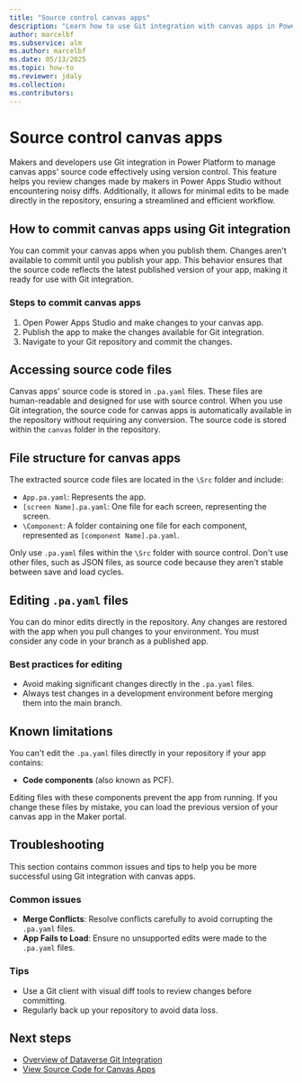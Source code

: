 ```yaml
---
title: "Source control canvas apps"
description: "Learn how to use Git integration with canvas apps in Power Platform."
author: marcelbf
ms.subservice: alm
ms.author: marcelbf
ms.date: 05/13/2025
ms.topic: how-to
ms.reviewer: jdaly
ms.collection: 
ms.contributors:
---
```


# Source control canvas apps

Makers and developers use Git integration in Power Platform to manage canvas apps' source code effectively using version control. This feature helps you review changes made by makers in Power Apps Studio without encountering noisy diffs. Additionally, it allows for minimal edits to be made directly in the repository, ensuring a streamlined and efficient workflow.

## How to commit canvas apps using Git integration

You can commit your canvas apps when you publish them. Changes aren't available to commit until you publish your app. This behavior ensures that the source code reflects the latest published version of your app, making it ready for use with Git integration.

### Steps to commit canvas apps

1. Open Power Apps Studio and make changes to your canvas app.
1. Publish the app to make the changes available for Git integration.
1. Navigate to your Git repository and commit the changes.

## Accessing source code files

Canvas apps' source code is stored in `.pa.yaml` files.  These files are human-readable and designed for use with source control. When you use Git integration, the source code for canvas apps is automatically available in the repository without requiring any conversion. The source code is stored within the `canvas` folder in the repository.

## File structure for canvas apps

The extracted source code files are located in the `\Src` folder and include:

- `App.pa.yaml`: Represents the app.
- `[screen Name].pa.yaml`: One file for each screen, representing the screen.
- `\Component`: A folder containing one file for each component, represented as `[component Name].pa.yaml`.

Only use `.pa.yaml` files within the `\Src` folder with source control. Don't use other files, such as JSON files, as source code because they aren't stable between save and load cycles.

## Editing `.pa.yaml` files

You can do minor edits directly in the repository. Any changes are restored with the app when you pull changes to your environment. You must consider any code in your branch as a published app.

### Best practices for editing

- Avoid making significant changes directly in the `.pa.yaml` files.
- Always test changes in a development environment before merging them into the main branch.

## Known limitations

You can't edit the `.pa.yaml` files directly in your repository if your app contains:

- **Code components** (also known as PCF). 

Editing files with these components prevent the app from running. If you change these files by mistake, you can load the previous version of your canvas app in the Maker portal.

## Troubleshooting

This section contains common issues and tips to help you be more successful using Git integration with canvas apps.

### Common issues

- **Merge Conflicts**: Resolve conflicts carefully to avoid corrupting the `.pa.yaml` files.
- **App Fails to Load**: Ensure no unsupported edits were made to the `.pa.yaml` files.

### Tips

- Use a Git client with visual diff tools to review changes before committing.
- Regularly back up your repository to avoid data loss.

## Next steps

- [Overview of Dataverse Git Integration](./overview.md)
- [View Source Code for Canvas Apps](/power-apps/maker/canvas-apps/power-apps-yaml)